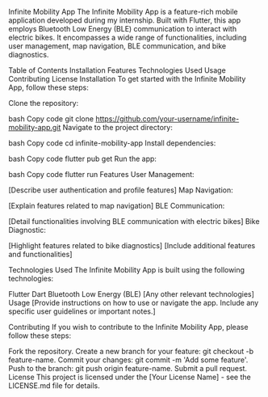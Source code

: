 Infinite Mobility App
The Infinite Mobility App is a feature-rich mobile application developed during my internship. Built with Flutter, this app employs Bluetooth Low Energy (BLE) communication to interact with electric bikes. It encompasses a wide range of functionalities, including user management, map navigation, BLE communication, and bike diagnostics.

Table of Contents
Installation
Features
Technologies Used
Usage
Contributing
License
Installation
To get started with the Infinite Mobility App, follow these steps:

Clone the repository:

bash
Copy code
git clone https://github.com/your-username/infinite-mobility-app.git
Navigate to the project directory:

bash
Copy code
cd infinite-mobility-app
Install dependencies:

bash
Copy code
flutter pub get
Run the app:

bash
Copy code
flutter run
Features
User Management:

[Describe user authentication and profile features]
Map Navigation:

[Explain features related to map navigation]
BLE Communication:

[Detail functionalities involving BLE communication with electric bikes]
Bike Diagnostic:

[Highlight features related to bike diagnostics]
[Include additional features and functionalities]

Technologies Used
The Infinite Mobility App is built using the following technologies:

Flutter
Dart
Bluetooth Low Energy (BLE)
[Any other relevant technologies]
Usage
[Provide instructions on how to use or navigate the app. Include any specific user guidelines or important notes.]

Contributing
If you wish to contribute to the Infinite Mobility App, please follow these steps:

Fork the repository.
Create a new branch for your feature: git checkout -b feature-name.
Commit your changes: git commit -m 'Add some feature'.
Push to the branch: git push origin feature-name.
Submit a pull request.
License
This project is licensed under the [Your License Name] - see the LICENSE.md file for details.

